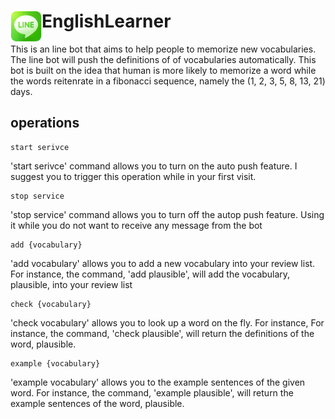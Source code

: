 # <img src="LINE-logo.jpg" width=50 height = 50 align=left>EnglishLearner
This is an line bot that aims to help people to memorize new vocabularies. The line bot will push the definitions of of vocabularies automatically. This bot is built on the idea that human is more likely to memorize a word while the words reitenrate in a fibonacci sequence, namely the (1, 2, 3, 5, 8, 13, 21) days.
## operations
```
start serivce
```
'start serivce' command allows you to turn on the auto push feature. I suggest you to trigger this operation while in your first visit.

```
stop service
```
'stop service' command allows you to turn off the autop push feature. Using it while you do not want to receive any message from the bot

```
add {vocabulary}
```
'add vocabulary' allows you to add a new vocabulary into your review list. For instance, the command, 'add plausible', will add the vocabulary, plausible, into your review list

```
check {vocabulary}
```
'check vocabulary' allows you to look up a word on the fly. For instance, For instance, the command, 'check plausible', will return the definitions of the word, plausible.

```
example {vocabulary}
```
'example vocabulary' allows you to the example sentences of the given word. For instance, the command, 'example plausible', will return the example sentences of the word, plausible.
